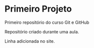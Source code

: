 # Primeiro Projeto
 Primeiro repositório do curso Git e GitHub


 Repositório criado durante uma aula.


Linha adicionada no site.

